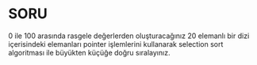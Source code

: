 # SORU

0 ile 100 arasında rasgele değerlerden oluşturacağınız 20 elemanlı bir dizi içerisindeki elemanları pointer işlemlerini kullanarak selection sort algoritması ile büyükten küçüğe doğru sıralayınız.
